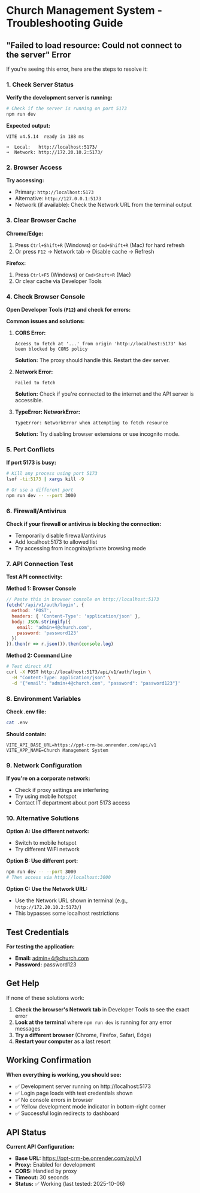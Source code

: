 # Church Management System - Troubleshooting Guide

## "Failed to load resource: Could not connect to the server" Error

If you're seeing this error, here are the steps to resolve it:

### 1. Check Server Status

**Verify the development server is running:**
```bash
# Check if the server is running on port 5173
npm run dev
```

**Expected output:**
```
VITE v4.5.14  ready in 188 ms

➜  Local:   http://localhost:5173/
➜  Network: http://172.20.10.2:5173/
```

### 2. Browser Access

**Try accessing:**
- Primary: `http://localhost:5173`
- Alternative: `http://127.0.0.1:5173`
- Network (if available): Check the Network URL from the terminal output

### 3. Clear Browser Cache

**Chrome/Edge:**
1. Press `Ctrl+Shift+R` (Windows) or `Cmd+Shift+R` (Mac) for hard refresh
2. Or press `F12` → Network tab → Disable cache → Refresh

**Firefox:**
1. Press `Ctrl+F5` (Windows) or `Cmd+Shift+R` (Mac)
2. Or clear cache via Developer Tools

### 4. Check Browser Console

**Open Developer Tools (`F12`) and check for errors:**

**Common issues and solutions:**

1. **CORS Error:**
   ```
   Access to fetch at '...' from origin 'http://localhost:5173' has been blocked by CORS policy
   ```
   **Solution:** The proxy should handle this. Restart the dev server.

2. **Network Error:**
   ```
   Failed to fetch
   ```
   **Solution:** Check if you're connected to the internet and the API server is accessible.

3. **TypeError: NetworkError:**
   ```
   TypeError: NetworkError when attempting to fetch resource
   ```
   **Solution:** Try disabling browser extensions or use incognito mode.

### 5. Port Conflicts

**If port 5173 is busy:**
```bash
# Kill any process using port 5173
lsof -ti:5173 | xargs kill -9

# Or use a different port
npm run dev -- --port 3000
```

### 6. Firewall/Antivirus

**Check if your firewall or antivirus is blocking the connection:**
- Temporarily disable firewall/antivirus
- Add localhost:5173 to allowed list
- Try accessing from incognito/private browsing mode

### 7. API Connection Test

**Test API connectivity:**

**Method 1: Browser Console**
```javascript
// Paste this in browser console on http://localhost:5173
fetch('/api/v1/auth/login', {
  method: 'POST',
  headers: { 'Content-Type': 'application/json' },
  body: JSON.stringify({
    email: 'admin+4@church.com',
    password: 'password123'
  })
}).then(r => r.json()).then(console.log)
```

**Method 2: Command Line**
```bash
# Test direct API
curl -X POST http://localhost:5173/api/v1/auth/login \
  -H "Content-Type: application/json" \
  -d '{"email": "admin+4@church.com", "password": "password123"}'
```

### 8. Environment Variables

**Check .env file:**
```bash
cat .env
```

**Should contain:**
```
VITE_API_BASE_URL=https://ppt-crm-be.onrender.com/api/v1
VITE_APP_NAME=Church Management System
```

### 9. Network Configuration

**If you're on a corporate network:**
- Check if proxy settings are interfering
- Try using mobile hotspot
- Contact IT department about port 5173 access

### 10. Alternative Solutions

**Option A: Use different network:**
- Switch to mobile hotspot
- Try different WiFi network

**Option B: Use different port:**
```bash
npm run dev -- --port 3000
# Then access via http://localhost:3000
```

**Option C: Use the Network URL:**
- Use the Network URL shown in terminal (e.g., `http://172.20.10.2:5173/`)
- This bypasses some localhost restrictions

## Test Credentials

**For testing the application:**
- **Email:** admin+4@church.com
- **Password:** password123

## Get Help

If none of these solutions work:

1. **Check the browser's Network tab** in Developer Tools to see the exact error
2. **Look at the terminal** where `npm run dev` is running for any error messages
3. **Try a different browser** (Chrome, Firefox, Safari, Edge)
4. **Restart your computer** as a last resort

## Working Confirmation

**When everything is working, you should see:**
- ✅ Development server running on http://localhost:5173
- ✅ Login page loads with test credentials shown
- ✅ No console errors in browser
- ✅ Yellow development mode indicator in bottom-right corner
- ✅ Successful login redirects to dashboard

## API Status

**Current API Configuration:**
- **Base URL:** https://ppt-crm-be.onrender.com/api/v1
- **Proxy:** Enabled for development
- **CORS:** Handled by proxy
- **Timeout:** 30 seconds
- **Status:** ✅ Working (last tested: 2025-10-06)